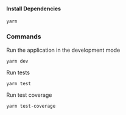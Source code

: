  
 #### Install Dependencies
 
 ```
 yarn
```
 
 ### Commands
  
Run the application in the development mode 

```
yarn dev
```


Run tests 
```
yarn test
```
Run test coverage 
```
yarn test-coverage
```
 
